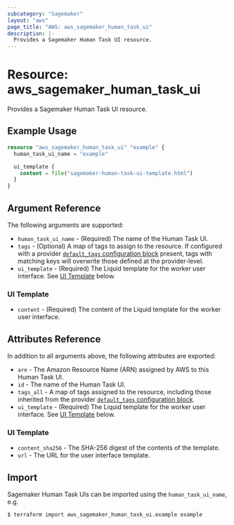 ```yaml
---
subcategory: "Sagemaker"
layout: "aws"
page_title: "AWS: aws_sagemaker_human_task_ui"
description: |-
  Provides a Sagemaker Human Task UI resource.
---
```


# Resource: aws_sagemaker_human_task_ui

Provides a Sagemaker Human Task UI resource.

## Example Usage

```terraform
resource "aws_sagemaker_human_task_ui" "example" {
  human_task_ui_name = "example"

  ui_template {
    content = file("sagemaker-human-task-ui-template.html")
  }
}
```

## Argument Reference

The following arguments are supported:

* `human_task_ui_name` - (Required) The name of the Human Task UI.
* `tags` - (Optional) A map of tags to assign to the resource. If configured with a provider [`default_tags` configuration block](/docs/providers/aws/index.html#default_tags-configuration-block) present, tags with matching keys will overwrite those defined at the provider-level.
* `ui_template` - (Required) The Liquid template for the worker user interface. See [UI Template](#ui-template) below.

### UI Template

* `content` - (Required) The content of the Liquid template for the worker user interface.


## Attributes Reference

In addition to all arguments above, the following attributes are exported:

* `arn` - The Amazon Resource Name (ARN) assigned by AWS to this Human Task UI.
* `id` - The name of the Human Task UI.
* `tags_all` - A map of tags assigned to the resource, including those inherited from the provider [`default_tags` configuration block](/docs/providers/aws/index.html#default_tags-configuration-block).
* `ui_template` - (Required) The Liquid template for the worker user interface. See [UI Template](#ui-template) below.

### UI Template

* `content_sha256` - The SHA-256 digest of the contents of the template.
* `url` - The URL for the user interface template.

## Import

Sagemaker Human Task UIs can be imported using the `human_task_ui_name`, e.g.

```
$ terraform import aws_sagemaker_human_task_ui.example example
```
